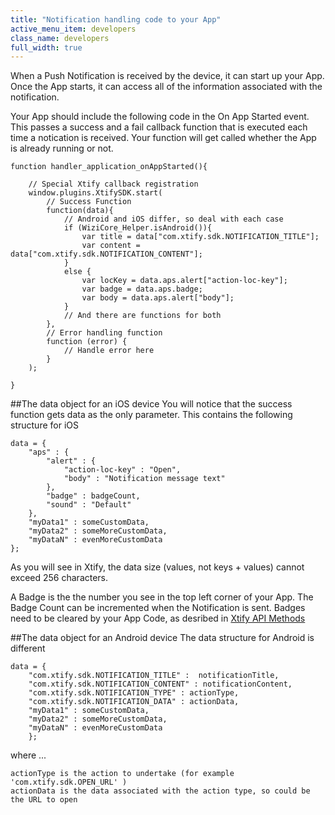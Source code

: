 ```yaml
---
title: "Notification handling code to your App"
active_menu_item: developers
class_name: developers
full_width: true
---
```


When a Push Notification is received by the device, it can start up your App. Once the App starts, it can access all of the information associated with the notification. 

Your App should include the following code in the On App Started event. This passes a success and a fail callback function that is executed each time a notication is received. Your function will get called whether the App is already running or not.

    function handler_application_onAppStarted(){

        // Special Xtify callback registration
        window.plugins.XtifySDK.start(
            // Success Function
            function(data){
                // Android and iOS differ, so deal with each case
                if (WiziCore_Helper.isAndroid()){
                    var title = data["com.xtify.sdk.NOTIFICATION_TITLE"];
                    var content = data["com.xtify.sdk.NOTIFICATION_CONTENT"];
                }
                else {
                    var locKey = data.aps.alert["action-loc-key"];
                    var badge = data.aps.badge;
                    var body = data.aps.alert["body"]; 
                }
                // And there are functions for both
            },
            // Error handling function
            function (error) {
                // Handle error here
            }
        );

    }

##The data object for an iOS device
You will notice that the success function gets data as the only parameter. This contains the following structure for iOS

    data = {
        "aps" : { 
            "alert" : {
                "action-loc-key" : "Open",
                "body" : "Notification message text"
            },
            "badge" : badgeCount,
            "sound" : "Default"
        }, 
        "myData1" : someCustomData, 
        "myData2" : someMoreCustomData,
        "myDataN" : evenMoreCustomData
    };

As you will see in Xtify, the data size (values, not keys + values) cannot exceed 256 characters.

A Badge is the the number you see in the top left corner of your App. The Badge Count can be incremented when the Notification is sent. Badges need to be cleared by your App Code, as desribed in [Xtify API Methods](http://localhost:4567/developers/documentation/ac-mobile-build-phonegap/ac-mobile-build/ac-build-plugins/xtify-push-notifications/xtify-methods/)


##The data object for an Android device
The data structure for Android is different

    data = {
        "com.xtify.sdk.NOTIFICATION_TITLE" :  notificationTitle,
        "com.xtify.sdk.NOTIFICATION_CONTENT" : notificationContent,
        "com.xtify.sdk.NOTIFICATION_TYPE" : actionType,
        "com.xtify.sdk.NOTIFICATION_DATA" : actionData,    
        "myData1" : someCustomData, 
        "myData2" : someMoreCustomData,
        "myDataN" : evenMoreCustomData
        };

where ...

    actionType is the action to undertake (for example 'com.xtify.sdk.OPEN_URL' )
    actionData is the data associated with the action type, so could be the URL to open




